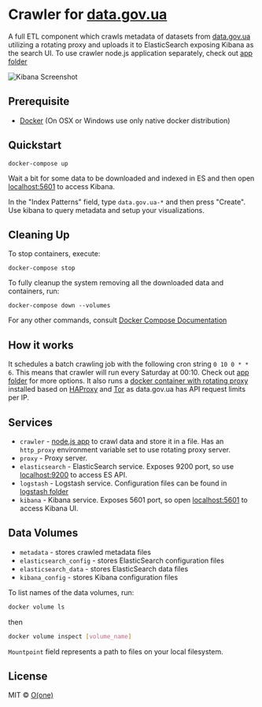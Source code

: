# Crawler for [data.gov.ua](http://data.gov.ua)

A full ETL component which crawls metadata of datasets from [data.gov.ua](http://data.gov.ua) utilizing a rotating proxy and uploads it to ElasticSearch exposing Kibana as the search UI.
To use crawler node.js application separately, check out [app folder](app)

![Kibana Screenshot](https://api.monosnap.com/rpc/file/download?id=6NCgrFjiOxdZlVmwp5XoQou124JBYn)

## Prerequisite
* [Docker](https://www.docker.com/products/docker) (On OSX or Windows use only native docker distribution)

## Quickstart

```
docker-compose up
```

Wait a bit for some data to be downloaded and indexed in ES and then open [localhost:5601](localhost:5601) to access Kibana.

In the "Index Patterns" field, type `data.gov.ua-*` and then press "Create". Use kibana to query metadata and setup your visualizations.

## Cleaning Up

To stop containers, execute:
```
docker-compose stop
```

To fully cleanup the system removing all the downloaded data and containers, run:

```
docker-compose down --volumes
```

For any other commands, consult [Docker Compose Documentation](https://docs.docker.com/compose/)

## How it works

It schedules a batch crawling job with the following cron string `0 10 0 * * 6`. This means that crawler will run every Saturday at 00:10. Check out [app folder](app) for more options. It also runs a [docker container with rotating proxy](https://github.com/mattes/rotating-proxy) installed based on [HAProxy](http://www.haproxy.org/) and [Tor](https://www.torproject.org/) as data.gov.ua has API request limits per IP.

## Services

* `crawler` - [node.js app](app) to crawl data and store it in a file. Has an `http_proxy` environment variable set to use rotating proxy server.
* `proxy` - Proxy server.
* `elasticsearch` - ElasticSearch service. Exposes 9200 port, so use [localhost:9200](localhost:9200) to access ES API.
* `logstash` - Logstash service. Configuration files can be found in [logstash folder](logstash)
* `kibana` - Kibana service. Exposes 5601 port, so open [localhost:5601](localhost:5601) to access Kibana UI.

## Data Volumes

* `metadata` - stores crawled metadata files
* `elasticsearch_config` - stores ElasticSearch configuration files
* `elasticsearch_data` - stores ElasticSearch data files
* `kibana_config` - stores Kibana configuration files

To list names of the data volumes, run:

```sh
docker volume ls
```

then

```sh
docker volume inspect [volume_name]
```

`Mountpoint` field represents a path to files on your local filesystem.

## License

MIT © [O(one)](http://oone.tech)
